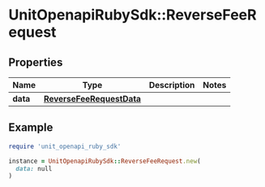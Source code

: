 # UnitOpenapiRubySdk::ReverseFeeRequest

## Properties

| Name | Type | Description | Notes |
| ---- | ---- | ----------- | ----- |
| **data** | [**ReverseFeeRequestData**](ReverseFeeRequestData.md) |  |  |

## Example

```ruby
require 'unit_openapi_ruby_sdk'

instance = UnitOpenapiRubySdk::ReverseFeeRequest.new(
  data: null
)
```

